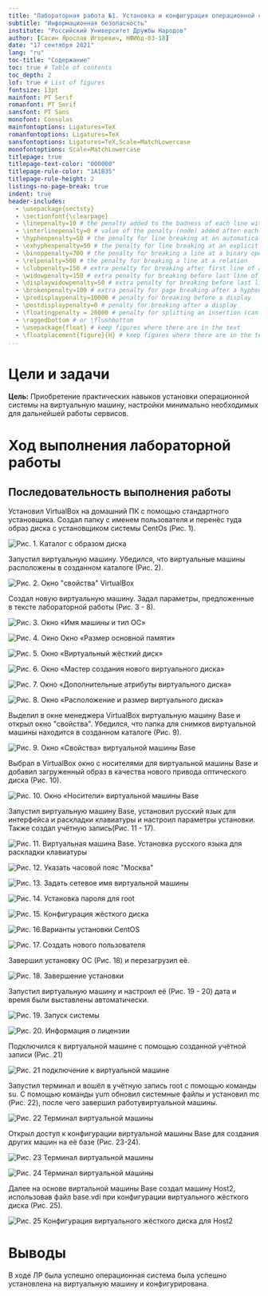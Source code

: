 ```yaml
---
title: "Лабораторная работа №1. Установка и конфигурация операционной системы на виртуальную машину"
subtitle: "Информационная безопасность"
institute: "Российский Университет Дружбы Народов"
author: [Сасин Ярослав Игоревич, НФИбд-03-18]
date: "17 сентября 2021"
lang: "ru"
toc-title: "Содержание"
toc: true # Table of contents
toc_depth: 2
lof: true # List of figures
fontsize: 13pt
mainfont: PT Serif
romanfont: PT Serif
sansfont: PT Sans
monofont: Consolas
mainfontoptions: Ligatures=TeX
romanfontoptions: Ligatures=TeX
sansfontoptions: Ligatures=TeX,Scale=MatchLowercase
monofontoptions: Scale=MatchLowercase
titlepage: true
titlepage-text-color: "000000"
titlepage-rule-color: "1A1B35"
titlepage-rule-height: 2
listings-no-page-break: true
indent: true
header-includes:
  - \usepackage{sectsty}
  - \sectionfont{\clearpage}
  - \linepenalty=10 # the penalty added to the badness of each line within a paragraph (no associated penalty node) Increasing the value makes tex try to have fewer lines in the paragraph.
  - \interlinepenalty=0 # value of the penalty (node) added after each line of a paragraph.
  - \hyphenpenalty=50 # the penalty for line breaking at an automatically inserted hyphen
  - \exhyphenpenalty=50 # the penalty for line breaking at an explicit hyphen
  - \binoppenalty=700 # the penalty for breaking a line at a binary operator
  - \relpenalty=500 # the penalty for breaking a line at a relation
  - \clubpenalty=150 # extra penalty for breaking after first line of a paragraph
  - \widowpenalty=150 # extra penalty for breaking before last line of a paragraph
  - \displaywidowpenalty=50 # extra penalty for breaking before last line before a display math
  - \brokenpenalty=100 # extra penalty for page breaking after a hyphenated line
  - \predisplaypenalty=10000 # penalty for breaking before a display
  - \postdisplaypenalty=0 # penalty for breaking after a display
  - \floatingpenalty = 20000 # penalty for splitting an insertion (can only be split footnote in standard LaTeX)
  - \raggedbottom # or \flushbottom
  - \usepackage{float} # keep figures where there are in the text
  - \floatplacement{figure}{H} # keep figures where there are in the text
...
```


# Цели и задачи

**Цель:** Приобретение практических навыков установки операционной системы на виртуальную машину, настройки минимально необходимых для дальнейшей работы сервисов.

# Ход выполнения лабораторной работы

## Последовательность выполнения работы

Установил VirtualBox на домашний ПК с помощью стандартного установщика. Создал папку с именем пользователя и перенёс туда образ диска с установщиком системы CentOs (Рис. 1).

![Рис. 1. Каталог с образом диска](1.png)

Запустил виртуальную машину. Убедился, что виртуальные машины расположены в созданном каталоге (Рис. 2).

![Рис. 2. Окно "свойства" VirtualBox](2.png)


Создал новую виртуальную машину. Задал параметры, предложенные в тексте лабораторной работы (Рис. 3 - 8).

![Рис. 3. Окно  «Имя машины и тип ОС»](3.png)

![Рис. 4. Окно Окно «Размер основной памяти»](4.png)

![Рис. 5. Окно «Виртуальный жёсткий диск»](5.png)

![Рис. 6. Окно  «Мастер создания нового виртуального диска»](6.png)

![Рис. 7. Окно «Дополнительные атрибуты виртуального диска»](7.png)

![Рис. 8. Окно «Расположение и размер виртуального диска»](8.png)

Выделил в окне менеджера VirtualBox виртуальную машину Base и открыл окно "свойства". Убедился, что папка для снимков виртуальной машины находится в созданном каталоге (Рис. 9).

![Рис. 9. Окно «Свойства» виртуальной машины Base](9.png)

Выбрал в VirtualBox окно с носителями для виртуальной машины Base и добавил загруженный образ в качества нового привода оптического диска (Рис. 10).

![Рис. 10. Окно «Носители» виртуальной машины Base](10.png)

Запустил виртуальную машину Base, установил русский язык для интерфейса и раскладки клавиатуры и настроил параметры установки. Также создал учётную запись(Рис. 11 - 17).

![Рис. 11. Виртуальная машина Base. Установка русского языка для
раскладки клавиатуры](11.png)

![Рис. 12. Указать часовой пояс "Москва"](12.png)

![Рис. 13. Задать сетевое имя виртуальной машины](13.png)

![Рис. 14. Установка пароля для root](14.png)

![Рис. 15. Конфигурация жёсткого диска](15.png)

![Рис. 16.Варианты установки CentOS](16.png)

![Рис. 17. Создать нового пользователя](17.png)

Завершил установку ОС (Рис. 18) и перезагрузил её.

![Рис. 18. Завершение установки](18.png)

Запустил виртуальную машину и настроил её (Рис. 19 - 20) дата и время были выставлены автоматически.

![Рис. 19. Запуск системы](19.png)


![Рис. 20. Информация о лицензии](20.png)

Подключился к виртуальной машине с помощью созданной учётной записи (Рис. 21)

![Рис. 21 подключение к виртуальной машине](21.png)

Запустил терминал и вошёл в учётную запись root с помощью команды su. С помощью команды yum обновил системные файлы и установил mc (Рис. 22), после чего завершил работувиртуальной машины.

![Рис. 22 Терминал виртуальной машины](22.png)

Открыл доступ к конфигурации виртуальной машины Base для создания других машин на её базе (Рис. 23-24).

![Рис. 23 Терминал виртуальной машины](23.png)

![Рис. 24 Терминал виртуальной машины](24.png)

Далее на основе виртальной машины Base создал машину Host2, использовав файл base.vdi при конфигурации виртуального жёсткого диска (Рис. 25).

![Рис. 25 Конфигурация виртуального жёсткого диска для Host2](25.png)

# Выводы

В ходе ЛР была успешно операционная система была успешно установлена на виртуальную машину и конфигурирована.